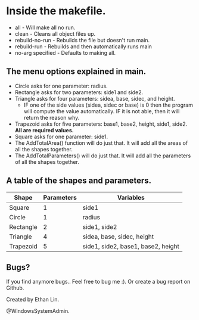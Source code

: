 # Inside the makefile.
* all - Will make all no run. 
* clean - Cleans all object files up.
* rebuild-no-run - Rebuilds the file but doesn't run main.
* rebuild-run - Rebuilds and then automatically runs main
* no-arg specified - Defaults to making all.
## The menu options explained in main.
* Circle asks for one parameter: radius.
* Rectangle asks for two parameters: side1 and side2.
* Triangle asks for four parameters: sidea, base, sidec, and height.
  * IF one of the side values (sidea, sidec or base) is 0 then the program will compute the value automatically. IF it is not able, then it will return the reason why.
* Trapezoid asks for five parameters: base1, base2, height, side1, side2. **All are required values.**
* Square asks for one parameter: side1.
* The AddTotalArea() function will do just that. It will add all the areas of all the shapes together.
* The AddTotalParameters() will do just that. It will add all the parameters of all the shapes together.

## A table of the shapes and parameters.
|Shape|Parameters|Variables|
|-------|------------|---------|
|Square|1|side1|
|Circle|1|radius|
|Rectangle|2|side1, side2|
|Triangle|4|sidea, base, sidec, height|
|Trapezoid|5|side1, side2, base1, base2, height|
## Bugs?
If you find anymore bugs.. Feel free to bug me :). Or create a bug report on Github.

Created by Ethan Lin. 

@WindowsSystemAdmin.